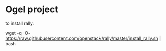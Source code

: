 # Ogel project

to install rally:

wget -q -O- https://raw.githubusercontent.com/openstack/rally/master/install_rally.sh | bash
